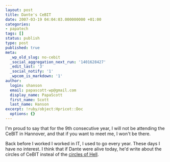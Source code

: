 ```yaml
---
layout: post
title: Dante's CeBIT
date: 2007-03-19 04:04:03.000000000 +01:00
categories:
- papatech
tags: []
status: publish
type: post
published: true
meta:
  _wp_old_slug: no-cebit
  _social_aggregation_next_run: '1401628427'
  _edit_last: '3'
  _social_notify: '1'
  _wpcom_is_markdown: '1'
author:
  login: shanson
  email: papascott-wp@gmail.com
  display_name: PapaScott
  first_name: Scott
  last_name: Hanson
excerpt: !ruby/object:Hpricot::Doc
  options: {}
---
```

<p>I'm proud to say that for the 9th consecutive year, I will not be attending the CeBIT in Hannover, and that if you want to meet me, I won't be there.</p>
<p>Back before I worked I worked in IT, I used to go every year. These days I have no interest. I think that if Dante were alive today, he'd write about the circles of CeBIT insteal of the <a href="http://en.wikipedia.org/wiki/Dante%27s_Inferno#The_Circles_of_Hell">circles of Hell</a>.</p>
